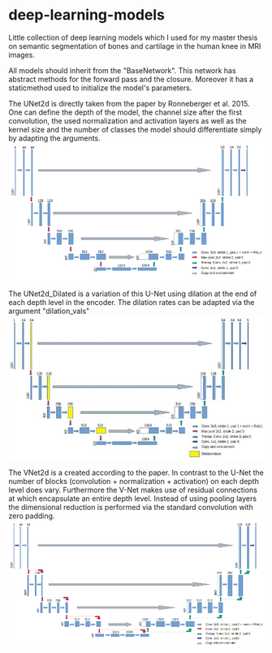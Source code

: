 # deep-learning-models
Little collection of deep learning models which I used for my master thesis on semantic segmentation of bones and cartilage in the human knee in MRI images.

All models should inherit from the "BaseNetwork". This network has abstract methods for the forward pass and the closure. Moreover it has a staticmethod used to initialize the model's parameters.

The UNet2d is directly taken from the paper by Ronneberger et al. 2015. One can define the depth of the model, the channel size after the first convolution, the used normalization and activation layers as well as the kernel size and the number of classes the model should differentiate simply by adapting the arguments. 
![UNet](UNet.png)

The UNet2d_Dilated is a variation of this U-Net using dilation at the end of each depth level in the encoder. The dilation rates can be adapted via the argument "dilation_vals"
![UNet](UNet_Dilated.jpg)

The VNet2d is a created according to the paper. In contrast to the U-Net the number of blocks (convolution + normalization + activation) on each depth level does vary. Furthermore the V-Net makes use of residual connections at which encapsulate an entire depth level. Instead of using pooling layers the dimensional reduction is performed via the standard convolution with zero padding.
![VNet](VNet.png)
